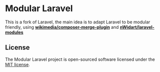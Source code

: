 # Modular Laravel

This is a fork of Laravel, the main idea is to adapt Laravel to be modular friendly, using [**wikimedia/composer-merge-plugin**](https://github.com/wikimedia/composer-merge-plugin) and [**nWidart/laravel-modules**](https://github.com/nWidart/laravel-modules)

## License

The Modular Laravel project is open-sourced software licensed under the [MIT license](http://opensource.org/licenses/MIT).
